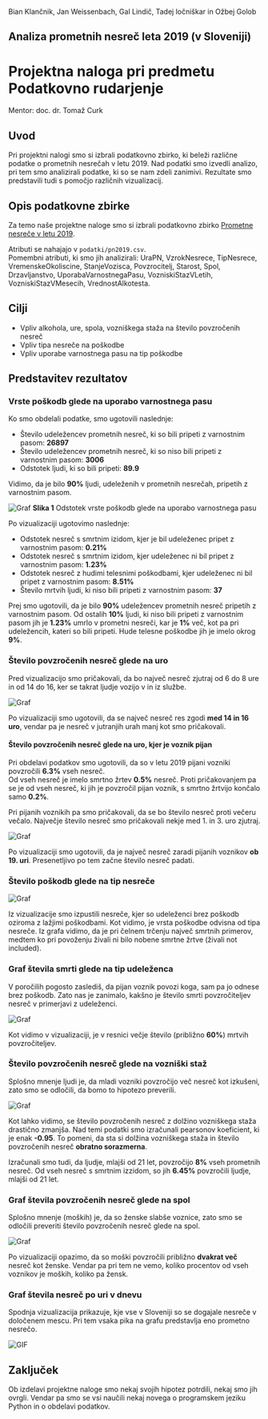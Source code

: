 Bian Klančnik, Jan Weissenbach, Gal Lindič, Tadej ločniškar in Ožbej Golob
## Analiza prometnih nesreč leta 2019 (v Sloveniji)
# Projektna naloga pri predmetu Podatkovno rudarjenje
Mentor: doc. dr. Tomaž Curk

## Uvod

Pri projektni nalogi smo si izbrali podatkovno zbirko, ki beleži različne podatke o prometnih nesrečah v letu 2019. Nad podatki smo izvedli analizo, pri tem smo analizirali podatke, ki so se nam zdeli zanimivi. Rezultate smo predstavili tudi s pomočjo različnih vizualizacij.

## Opis podatkovne zbirke

Za temo naše projektne naloge smo si izbrali podatkovno zbirko [Prometne nesreče v letu 2019](https://www.policija.si/o-slovenski-policiji/statistika/prometna-varnost).

Atributi se nahajajo v `podatki/pn2019.csv`.  
Pomembni atributi, ki smo jih analizirali: UraPN, VzrokNesrece, TipNesrece, VremenskeOkoliscine, StanjeVozisca, Povzrocitelj, Starost, Spol, Drzavljanstvo, UporabaVarnostnegaPasu, VozniskiStazVLetih, VozniskiStazVMesecih, VrednostAlkotesta.

## Cilji

* Vpliv alkohola, ure, spola, vozniškega staža na število povzročenih nesreč
* Vpliv tipa nesreče na poškodbe
* Vpliv uporabe varnostnega pasu na tip poškodbe

## Predstavitev rezultatov

### Vrste poškodb glede na uporabo varnostnega pasu

Ko smo obdelali podatke, smo ugotovili naslednje:

* Število udeležencev prometnih nesreč, ki so bili pripeti z varnostnim pasom: **26897**
* Število udeležencev prometnih nesreč, ki so niso bili pripeti z varnostnim pasom: **3006**
* Odstotek ljudi, ki so bili pripeti: **89.9**

Vidimo, da je bilo **90%** ljudi, udeleženih v prometnih nesrečah, pripetih z varnostnim pasom.

![Graf](grafi/bian_pasi.png)
**Slika 1** Odstotek vrste poškodb glede na uporabo varnostnega pasu

Po vizualizaciji ugotovimo naslednje:

* Odstotek nesreč s smrtnim izidom, kjer je bil udeleženec pripet z varnostnim pasom: **0.21%**
* Odstotek nesreč s smrtnim izidom, kjer udeleženec ni bil pripet z varnostnim pasom: **1.23%**
* Odstotek nesreč z hudimi telesnimi poškodbami, kjer udeleženec ni bil pripet z varnostnim pasom: **8.51%**
* Število mrtvih ljudi, ki niso bili pripeti z varnostnim pasom: **37**

Prej smo ugotovili, da je bilo **90%** udeležencev prometnih nesreč pripetih z varnostnim pasom. Od ostalih **10%** ljudi, ki niso bili pripeti z varnostnim pasom jih je **1.23%** umrlo v prometni nesreči, kar je **1%** več, kot pa pri udeležencih, kateri so bili pripeti. Hude telesne poškodbe jih je imelo okrog **9%**.

### Število povzročenih nesreč glede na uro

Pred vizualizacijo smo pričakovali, da bo največ nesreč zjutraj od 6 do 8 ure in od 14 do 16, ker se takrat ljudje vozijo v in iz službe.

![Graf](grafi/gal_ure.png)

Po vizualizaciji smo ugotovili, da se največ nesreč res zgodi **med 14 in 16 uro**, vendar pa je nesreč v jutranjih urah manj kot smo pričakovali.

#### Število povzročenih nesreč glede na uro, kjer je voznik pijan

Pri obdelavi podatkov smo ugotovili, da so v letu 2019 pijani vozniki povzročili **6.3%** vseh nesreč.  
Od vseh nesreč je imelo smrtno žrtev **0.5%** nesreč. Proti pričakovanjem pa se je od vseh nesreč, ki jih je povzročil pijan voznik, s smrtno žrtvijo končalo samo **0.2%**.

Pri pijanih voznikih pa smo pričakovali, da se bo število nesreč proti večeru večalo. Največje število nesreč smo pričakovali nekje med 1. in 3. uro zjutraj.

![Graf](grafi/ozbej_ure.png)

Po vizualizaciji smo ugotovili, da je največ nesreč zaradi pijanih voznikov **ob 19. uri**. Presenetljivo po tem začne število nesreč padati.

### Število poškodb glede na tip nesreče

![Graf](grafi/jan_nesrece_poskodbe.png)

Iz vizualizacije smo izpustili nesreče, kjer so udeleženci brez poškodb oziroma z lažjimi poškodbami. Kot vidimo, je vrsta poškodbe odvisna od tipa nesreče. Iz grafa vidimo, da je pri čelnem trčenju največ smrtnih primerov, medtem ko pri povoženju živali ni bilo nobene smrtne žrtve (živali not included).

### Graf števila smrti glede na tip udeleženca

V poročilih pogosto zaslediš, da pijan voznik povozi koga, sam pa jo odnese brez poškodb. Zato nas je zanimalo, kakšno je število smrti povzročiteljev nesreč v primerjavi z udeleženci.

![Graf](grafi/jan_udelezenci.png)

Kot vidimo v vizualizaciji, je v resnici večje število (približno **60%**) mrtvih povzročiteljev.

### Število povzročenih nesreč glede na vozniški staž

Splošno mnenje ljudi je, da mladi vozniki povzročijo več nesreč kot izkušeni, zato smo se odločili, da bomo to hipotezo preverili.

![Graf](grafi/ozbej_staz.png)

Kot lahko vidimo, se število povzročenih nesreč z dolžino vozniškega staža drastično zmanjša. Nad temi podatki smo izračunali pearsonov koeficient, ki je enak **-0.95**. To pomeni, da sta si dolžina vozniškega staža in število povzročenih nesreč **obratno sorazmerna**.

Izračunali smo tudi, da ljudje, mlajši od 21 let, povzročijo **8%** vseh prometnih nesreč. Od vseh nesreč s smrtnim izzidom, so jih **6.45%** povzročili ljudje, mlajši od 21 let.

### Graf števila povzročenih nesreč glede na spol

Splošno mnenje (moških) je, da so ženske slabše voznice, zato smo se odločili preveriti število povzročenih nesreč glede na spol.

![Graf](grafi/tadej_spol.png)

Po vizualizaciji opazimo, da so moški povzročili približno **dvakrat več** nesreč kot ženske. Vendar pa pri tem ne vemo, koliko procentov od vseh voznikov je moških, koliko pa žensk.

### Graf števila nesreč po uri v dnevu

Spodnja vizualizacija prikazuje, kje vse v Sloveniji so se dogajale nesreče v določenem mescu. Pri tem vsaka pika na grafu predstavlja eno prometno nesrečo.

![GIF](grafi/mapa-nesrec-meseci.gif)

## Zaključek

Ob izdelavi projektne naloge smo nekaj svojih hipotez potrdili, nekaj smo jih ovrgli. Vendar pa smo se vsi naučili nekaj novega o programskem jeziku Python in o obdelavi podatkov.
